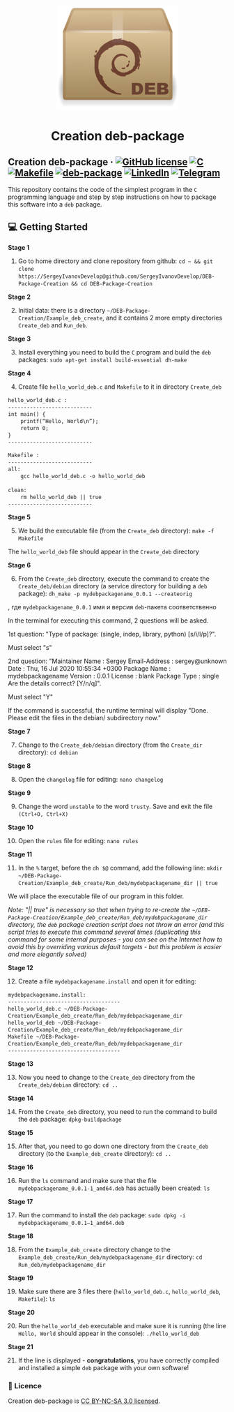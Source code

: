 <p align="center">
  <a href="https://github.com/SergeyIvanovDevelop/DEB-Package-Creation">
    <img alt="Simple-OS" src="./resources/logo.png" width="280" height="240" />
  </a>
</p>
<h1 align="center">
  Creation deb-package
</h1>

## Creation deb-package &middot; [![GitHub license](https://img.shields.io/badge/license-CC%20BY--NC--SA%203.0-blue)](./LICENSE) [![C](https://img.shields.io/badge/language-C-yellow)](https://www.iso.org/standard/74528.html) [![Makefile](https://img.shields.io/badge/build-Makefile-yellowgreen)](https://www.gnu.org/software/make/manual/make.html) [![deb-package](https://img.shields.io/badge/package-deb-lightgrey)](https://www.debian.org/distrib/packages) [![LinkedIn](https://img.shields.io/badge/linkedin-Sergey%20Ivanov-blue)](https://www.linkedin.com/in/sergey-ivanov-33413823a/) [![Telegram](https://img.shields.io/badge/telegram-%40SergeyIvanov__dev-blueviolet)](https://t.me/SergeyIvanov_dev) ##

This repository contains the code of the simplest program in the `C` programming language and step by step instructions on how to package this software into a `deb` package.

## :computer: Getting Started  ##

**Stage 1**

1. Go to home directory and clone repository from github: `cd ~ && git clone https://SergeyIvanovDevelop@github.com/SergeyIvanovDevelop/DEB-Package-Creation && cd DEB-Package-Creation`

**Stage 2**<br>

2. Initial data: there is a directory `~/DEB-Package-Creation/Example_deb_create`, and it contains 2 more empty directories `Create_deb` and `Run_deb`.


**Stage 3**<br>

3. Install everything you need to build the `C` program and build the `deb` packages: `sudo apt-get install build-essential dh-make`

**Stage 4**<br>

4. Create file `hello_world_deb.c` and `Makefile` to it in directory `Create_deb`

```
hello_world_deb.c :
---------------------------
int main() {
    printf(“Hello, World\n”);
    return 0;
}
---------------------------	
```

```
Makefile :
---------------------------
all:
	gcc hello_world_deb.c -o hello_world_deb

clean:
	rm hello_world_deb || true
---------------------------
```

**Stage 5**<br>

5. We build the executable file (from the `Create_deb` directory): `make -f Makefile`<br>

The `hello_world_deb` file should appear in the `Create_deb` directory

**Stage 6**<br>

6. From the `Create_deb` directory, execute the command to create the `Create_deb/debian` directory (a service directory for building a `deb` package): `dh_make -p mydebpackagename_0.0.1 --createorig`

, где `mydebpackagename_0.0.1` имя и версия `deb`-пакета соответственно

In the terminal for executing this command, 2 questions will be asked.

1st question: 
"Type of package: (single, indep, library, python)
[s/i/l/p]?".

Must select "s"<br>

2nd question:
"Maintainer Name     : Sergey
Email-Address       : sergey@unknown
Date                : Thu, 16 Jul 2020 10:55:34 +0300
Package Name        : mydebpackagename
Version             : 0.0.1
License             : blank
Package Type        : single
Are the details correct? [Y/n/q]". 

Must select "Y"

If the command is successful, the runtime terminal will display "Done. Please edit the files in the debian/ subdirectory now."

**Stage 7**<br>

7. Change to the `Create_deb/debian` directory (from the `Create_dir` directory): `cd debian`

**Stage 8**<br>

8. Open the `changelog` file for editing: `nano changelog`

**Stage 9**<br>

9. Change the word `unstable` to the word `trusty`. Save and exit the file `(Ctrl+O, Ctrl+X)`

**Stage 10**<br>

10. Open the `rules` file for editing: `nano rules`

**Stage 11**<br>

11. In the `%` target, before the `dh $@` command, add the following line: `mkdir ~/DEB-Package-Creation/Example_deb_create/Run_deb/mydebpackagename_dir || true`

We will place the executable file of our program in this folder.

_Note: "|| true" is necessary so that when trying to re-create the `~/DEB-Package-Creation/Example_deb_create/Run_deb/mydebpackagename_dir` directory, the `deb` package creation script does not throw an error (and this script tries to execute this command several times (duplicating this command for some internal purposes - you can see on the Internet how to avoid this by overriding various default targets - but this problem is easier and more elegantly solved)_

**Stage 12**<br>

12. Create a file `mydebpackagename.install` and open it for editing:

```
mydebpackagename.install:
------------------------------------
hello_world_deb.c ~/DEB-Package-Creation/Example_deb_create/Run_deb/mydebpackagename_dir
hello_world_deb ~/DEB-Package-Creation/Example_deb_create/Run_deb/mydebpackagename_dir
Makefile ~/DEB-Package-Creation/Example_deb_create/Run_deb/mydebpackagename_dir
------------------------------------
```

**Stage 13**<br>

13. Now you need to change to the `Create_deb` directory from the `Create_deb/debian` directory: `cd ..`

**Stage 14**<br>

14. From the `Create_deb` directory, you need to run the command to build the `deb` package: `dpkg-buildpackage`

**Stage 15**<br>

15. After that, you need to go down one directory from the `Create_deb` directory (to the `Example_deb_create` directory): `cd ..`

**Stage 16**<br>

16. Run the `ls` command and make sure that the file `mydebpackagename_0.0.1-1_amd64.deb` has actually been created: `ls`

**Stage 17**<br>

17. Run the command to install the `deb` package: `sudo dpkg -i mydebpackagename_0.0.1–1_amd64.deb`

**Stage 18**<br>

18. From the `Example_deb_create` directory change to the `Example_deb_create/Run_deb/mydebpackagename_dir` directory: `cd Run_deb/mydebpackagename_dir`

**Stage 19**<br>

19. Make sure there are 3 files there (`hello_world_deb.c`, `hello_world_deb`, `Makefile`): `ls`

**Stage 20**<br>

20. Run the `hello_world_deb` executable and make sure it is running (the line `Hello, World` should appear in the console): `./hello_world_deb`

**Stage 21**<br>

21. If the line is displayed - **congratulations**, you have correctly compiled and installed a simple `deb` package with your own software!

### :bookmark_tabs: Licence ###
Creation deb-package is [CC BY-NC-SA 3.0 licensed](./LICENSE).
